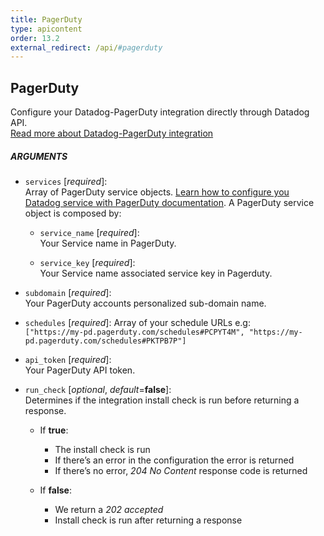 ```yaml
---
title: PagerDuty
type: apicontent
order: 13.2
external_redirect: /api/#pagerduty
---
```


## PagerDuty

Configure your Datadog-PagerDuty integration directly through Datadog API.  
[Read more about Datadog-PagerDuty integration](/integrations/pagerduty)

##### ARGUMENTS

* `services` [*required*]:    
    Array of PagerDuty service objects. [Learn how to configure you Datadog service with PagerDuty documentation](https://www.pagerduty.com/docs/guides/datadog-integration-guide/). A PagerDuty service object is composed by:  
    
    * `service_name` [*required*]:  
        Your Service name in PagerDuty.

    * `service_key` [*required*]:  
        Your Service name associated service key in Pagerduty.

* `subdomain` [*required*]:  
    Your PagerDuty accounts personalized sub-domain name.
  
* `schedules` [*required*]:
    Array of your schedule URLs e.g:  
     `["https://my-pd.pagerduty.com/schedules#PCPYT4M", "https://my-pd.pagerduty.com/schedules#PKTPB7P"]`
  
* `api_token` [*required*]:  
    Your PagerDuty API token.

* `run_check` [*optional*, *default*=**false**]:  
    Determines if the integration install check is run before returning a response.

    * If **true**:

        - The install check is run
        - If there’s an error in the configuration the error is returned
        - If there’s no error, *204 No Content* response code is returned

    * If **false**:

        - We return a *202 accepted*
        - Install check is run after returning a response